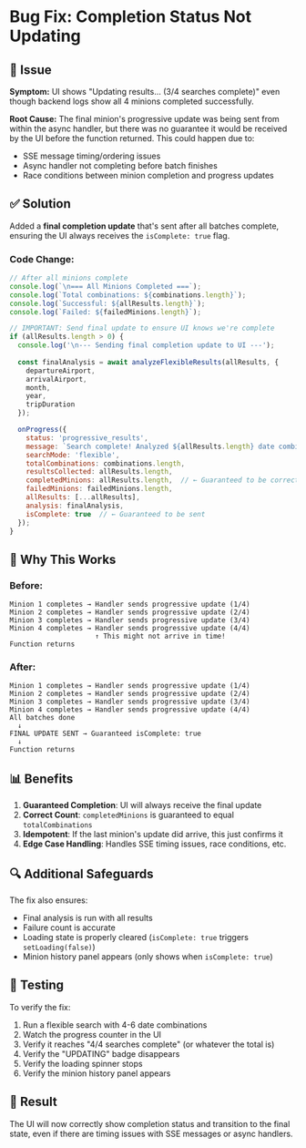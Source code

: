 # Bug Fix: Completion Status Not Updating

## 🐛 Issue

**Symptom:** UI shows "Updating results... (3/4 searches complete)" even though backend logs show all 4 minions completed successfully.

**Root Cause:** The final minion's progressive update was being sent from within the async handler, but there was no guarantee it would be received by the UI before the function returned. This could happen due to:
- SSE message timing/ordering issues
- Async handler not completing before batch finishes
- Race conditions between minion completion and progress updates

## ✅ Solution

Added a **final completion update** that's sent after all batches complete, ensuring the UI always receives the `isComplete: true` flag.

### **Code Change:**

```javascript
// After all minions complete
console.log(`\n=== All Minions Completed ===`);
console.log(`Total combinations: ${combinations.length}`);
console.log(`Successful: ${allResults.length}`);
console.log(`Failed: ${failedMinions.length}`);

// IMPORTANT: Send final update to ensure UI knows we're complete
if (allResults.length > 0) {
  console.log('\n--- Sending final completion update to UI ---');
  
  const finalAnalysis = await analyzeFlexibleResults(allResults, {
    departureAirport,
    arrivalAirport,
    month,
    year,
    tripDuration
  });

  onProgress({
    status: 'progressive_results',
    message: `Search complete! Analyzed ${allResults.length} date combinations`,
    searchMode: 'flexible',
    totalCombinations: combinations.length,
    resultsCollected: allResults.length,
    completedMinions: allResults.length,  // ← Guaranteed to be correct
    failedMinions: failedMinions.length,
    allResults: [...allResults],
    analysis: finalAnalysis,
    isComplete: true  // ← Guaranteed to be sent
  });
}
```

## 🎯 Why This Works

### **Before:**
```
Minion 1 completes → Handler sends progressive update (1/4)
Minion 2 completes → Handler sends progressive update (2/4)
Minion 3 completes → Handler sends progressive update (3/4)
Minion 4 completes → Handler sends progressive update (4/4)
                     ↑ This might not arrive in time!
Function returns
```

### **After:**
```
Minion 1 completes → Handler sends progressive update (1/4)
Minion 2 completes → Handler sends progressive update (2/4)
Minion 3 completes → Handler sends progressive update (3/4)
Minion 4 completes → Handler sends progressive update (4/4)
All batches done
  ↓
FINAL UPDATE SENT → Guaranteed isComplete: true
  ↓
Function returns
```

## 📊 Benefits

1. **Guaranteed Completion**: UI will always receive the final update
2. **Correct Count**: `completedMinions` is guaranteed to equal `totalCombinations`
3. **Idempotent**: If the last minion's update did arrive, this just confirms it
4. **Edge Case Handling**: Handles SSE timing issues, race conditions, etc.

## 🔍 Additional Safeguards

The fix also ensures:
- Final analysis is run with all results
- Failure count is accurate
- Loading state is properly cleared (`isComplete: true` triggers `setLoading(false)`)
- Minion history panel appears (only shows when `isComplete: true`)

## 🧪 Testing

To verify the fix:
1. Run a flexible search with 4-6 date combinations
2. Watch the progress counter in the UI
3. Verify it reaches "4/4 searches complete" (or whatever the total is)
4. Verify the "UPDATING" badge disappears
5. Verify the loading spinner stops
6. Verify the minion history panel appears

## 🎉 Result

The UI will now correctly show completion status and transition to the final state, even if there are timing issues with SSE messages or async handlers.
